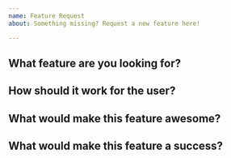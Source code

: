```yaml
---
name: Feature Request
about: Something missing? Request a new feature here!

---
```


## What feature are you looking for? ##

## How should it work for the user? ##

## What would make this feature awesome? ##

## What would make this feature a success? ##
